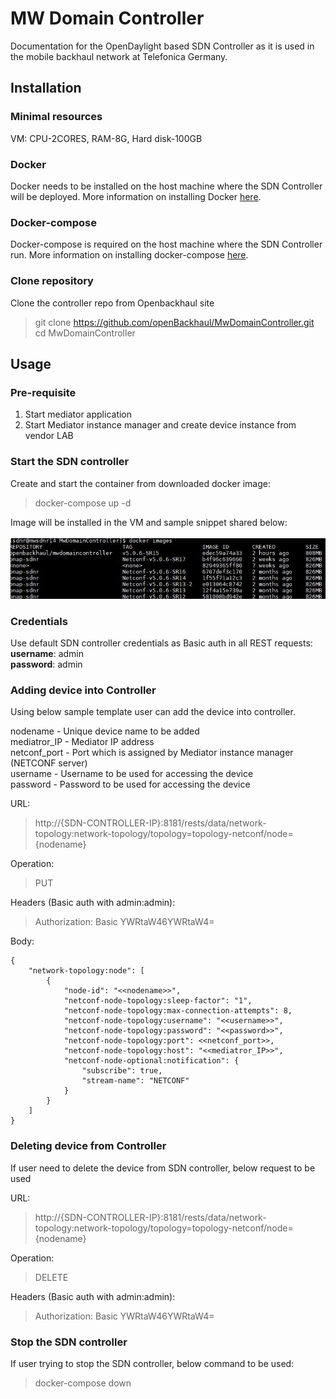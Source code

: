 # MW Domain Controller
Documentation for the OpenDaylight based SDN Controller as it is used in the mobile backhaul network at Telefonica Germany.


## Installation

### Minimal resources

VM: CPU-2CORES, RAM-8G, Hard disk-100GB

### Docker

Docker needs to be installed on the host machine where the SDN Controller will be deployed. More information on installing Docker [here](https://docs.docker.com/get-docker/).

### Docker-compose

Docker-compose is required on the host machine where the SDN Controller run. More information on installing docker-compose [here](https://docs.docker.com/compose/install/).

### Clone repository
Clone the controller repo from Openbackhaul site
> git clone https://github.com/openBackhaul/MwDomainController.git <br>
> cd MwDomainController

## Usage

### Pre-requisite
1. Start mediator application
2. Start Mediator instance manager and create device instance from vendor LAB  

### Start the SDN controller
Create and start the container from downloaded docker image:
> docker-compose up -d 

Image will be installed in the VM and sample snippet shared below:<br>
<br>
<img src="dockerimages.JPG">
<br>

### Credentials

Use default SDN controller credentials as Basic auth in all REST requests:<br>
**username**: admin<br>
**password**: admin<br>

### Adding device into Controller
Using below sample template user can add the device into controller.<br>

nodename        - Unique device name to be added<br>
mediatror_IP	- Mediator IP address<br>
netconf_port	- Port which is assigned by Mediator instance manager (NETCONF server) <br>
username     	- Username to be used for accessing the device<br>
password    	- Password to be used for accessing the device<br>

URL:
> http://{SDN-CONTROLLER-IP}:8181/rests/data/network-topology:network-topology/topology=topology-netconf/node={nodename}

Operation:
> PUT

Headers (Basic auth with admin:admin):
> Authorization: Basic YWRtaW46YWRtaW4=

Body:
```
{
    "network-topology:node": [
        {
            "node-id": "<<nodename>>",
            "netconf-node-topology:sleep-factor": "1",
            "netconf-node-topology:max-connection-attempts": 8,
            "netconf-node-topology:username": "<<username>>",
            "netconf-node-topology:password": "<<password>>",
            "netconf-node-topology:port": <<netconf_port>>,
            "netconf-node-topology:host": "<<mediatror_IP>>",
            "netconf-node-optional:notification": {
                "subscribe": true,
                "stream-name": "NETCONF"
            }
        }
    ]
}
```

### Deleting device from Controller
If user need to delete the device from SDN controller, below request to be used

URL:
> http://{SDN-CONTROLLER-IP}:8181/rests/data/network-topology:network-topology/topology=topology-netconf/node={nodename}

Operation:
> DELETE

Headers (Basic auth with admin:admin):
> Authorization: Basic YWRtaW46YWRtaW4=

### Stop the SDN controller
If user trying to stop the SDN controller, below command to be used:
> docker-compose down
